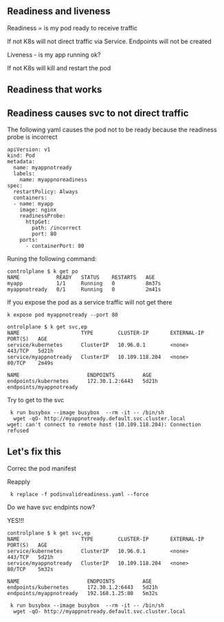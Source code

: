 ## Readiness and liveness

Readiness = is my pod ready to receive traffic

If not K8s will not direct traffic via Service. Endpoints will not be created

Liveness - is my app running ok?

If not K8s will kill and restart the pod

## Readiness that works

## Readiness causes svc to not direct traffic

The following yaml causes the pod not to be ready because the readiness probe is incorrect

```
apiVersion: v1
kind: Pod
metadata:
  name: myappnotready
  labels:
    name: myappnoreadiness
spec:
  restartPolicy: Always
  containers:
  - name: myapp
    image: nginx
    readinessProbe:
      httpGet:
        path: /incorrect
        port: 80
    ports:
      - containerPort: 80

```

Runing the following command:
```
controlplane $ k get po
NAME            READY   STATUS    RESTARTS   AGE
myapp           1/1     Running   0          8m37s
myappnotready   0/1     Running   0          2m41s
```

If you expose the pod as a service traffic will not get there

```
k expose pod myappnotready --port 80

ontrolplane $ k get svc,ep
NAME                    TYPE        CLUSTER-IP       EXTERNAL-IP   PORT(S)   AGE
service/kubernetes      ClusterIP   10.96.0.1        <none>        443/TCP   5d21h
service/myappnotready   ClusterIP   10.109.118.204   <none>        80/TCP    2m49s

NAME                      ENDPOINTS         AGE
endpoints/kubernetes      172.30.1.2:6443   5d21h
endpoints/myappnotready    
```

Try to get to the svc

```
 k run busybox --image busybox  --rm -it -- /bin/sh
  wget -qO- http://myappnotready.default.svc.cluster.local
wget: can't connect to remote host (10.109.118.204): Connection refused
```
## Let's fix this

Correc the pod manifest

Reapply

```
 k replace -f podinvalidreadiness.yaml --force
```

Do we have svc endpints now?

YES!!!

```
controlplane $ k get svc,ep 
NAME                    TYPE        CLUSTER-IP       EXTERNAL-IP   PORT(S)   AGE
service/kubernetes      ClusterIP   10.96.0.1        <none>        443/TCP   5d21h
service/myappnotready   ClusterIP   10.109.118.204   <none>        80/TCP    5m32s

NAME                      ENDPOINTS         AGE
endpoints/kubernetes      172.30.1.2:6443   5d21h
endpoints/myappnotready   192.168.1.25:80   5m32s
```


```
 k run busybox --image busybox  --rm -it -- /bin/sh
  wget -qO- http://myappnotready.default.svc.cluster.local
```